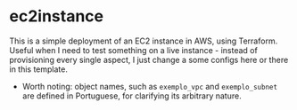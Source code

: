 # ec2instance

This is a simple deployment of an EC2 instance in AWS, using Terraform. Useful when I need to test something on a live instance - instead of provisioning every single aspect, I just change a some configs here or there in this template.

- Worth noting: object names, such as `exemplo_vpc` and `exemplo_subnet` are defined in Portuguese, for clarifying its arbitrary nature.
